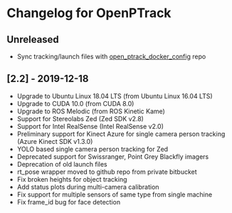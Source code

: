 # Changelog for OpenPTrack

## Unreleased
- Sync tracking/launch files with [open_ptrack_docker_config](https://github.com/OpenPTrack/open_ptrack_docker_config/tree/1804) repo


## [2.2] - 2019-12-18
- Upgrade to Ubuntu Linux 18.04 LTS (from Ubuntu Linux 16.04 LTS)
- Upgrade to CUDA 10.0 (from CUDA 8.0)
- Upgrade to ROS Melodic (from ROS Kinetic Kame)
- Support for Stereolabs Zed (Zed SDK v2.8)
- Support for Intel RealSense (Intel RealSense v2.0)
- Preliminary support for Kinect Azure for single camera person tracking (Azure Kinect SDK v1.3.0)
- YOLO based single camera person tracking for Zed
- Deprecated support for Swissranger, Point Grey Blackfly imagers
- Deprecation of old launch files
- rt_pose wrapper moved to github repo from private bitbucket
- Fix broken heights for object tracking
- Add status plots during multi-camera calibration
- Fix support for multiple sensors of same type from single machine
- Fix frame_id bug for face detection
